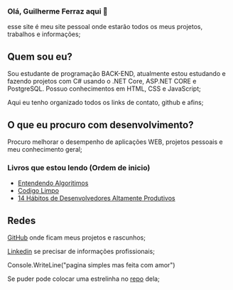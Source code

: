 ### Olá, Guilherme Ferraz aqui 👋

esse site é meu site pessoal onde estarão todos os meus projetos, trabalhos e informações;

## Quem sou eu?
Sou estudante de programação BACK-END, atualmente estou estudando e fazendo projetos com C# usando o .NET Core, ASP.NET CORE e PostgreSQL.
Possuo conhecimentos em HTML, CSS e JavaScript;

Aqui eu tenho organizado todos os links de contato, github e afins;

## O que eu procuro com desenvolvimento?

Procuro melhorar o desempenho de aplicações WEB, projetos pessoais e meu conhecimento geral;

### Livros que estou lendo (Ordem de inicio)
- [Entendendo Algoritimos](https://a.co/d/ddxpTwm)
- [Codigo Limpo](https://a.co/d/aF1qeVT)
- [14 Hábitos de Desenvolvedores Altamente Produtivos](https://amzn.to/30b0DvM)


## Redes
[GitHub](https://github.com/awsmgui) onde ficam meus projetos e rascunhos;

[Linkedin](www.linkedin.com/in/guilhermeferraz2) se precisar de informações profissionais;


Console.WriteLine("pagina simples mas feita com amor")


Se puder pode colocar uma estrelinha no [repo](https://github.com/lucasmontano/lucasmontano.com/) dela;
